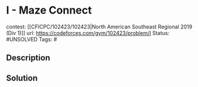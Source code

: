 # I - Maze Connect

contest: [[CFICPC/102423/102423|North American Southeast Regional 2019 (Div 1)]]
url: https://codeforces.com/gym/102423/problem/I
Status: #UNSOLVED
Tags: #

## Description

## Solution


